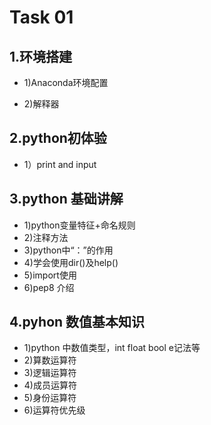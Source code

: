 Task 01
==============
1.环境搭建
--------------
* 1)Anaconda环境配置

* 2)解释器

2.python初体验
----------------
* 1）print and input

3.python 基础讲解
---------------
* 1)python变量特征+命名规则
* 2)注释方法
* 3)python中“：”的作用
* 4)学会使用dir()及help()
* 5)import使用
* 6)pep8 介绍

4.pyhon 数值基本知识
----------------------

* 1)python 中数值类型，int float bool e记法等
* 2)算数运算符
* 3)逻辑运算符
* 4)成员运算符
* 5)身份运算符
* 6)运算符优先级


